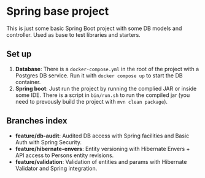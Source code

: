 # Spring base project

This is just some basic Spring Boot project with some DB models and controller. Used as base to test libraries and starters.

## Set up
1. **Database**: There is a `docker-compose.yml` in the root of the project with a Postgres DB service. Run it with `docker compose up` to start the DB container.
2. **Spring boot**: Just run the project by running the complied JAR or inside some IDE. There is a script in `bin/run.sh` to run the compiled jar (you need to prevously build the project with `mvn clean package`).


## Branches index
- **feature/db-audit**: Audited DB access with Spring facilities and Basic Auth with Spring Security.
- **feature/hibernate-envers**: Entity versioning with Hibernate Envers + API access to Persons entity revisions.
- **feature/validation**: Validation of entities and params with Hibernate Validator and Spring integration.